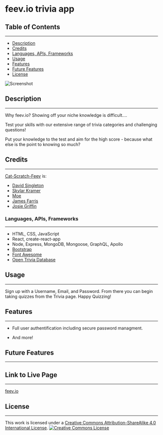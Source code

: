 # feev.io trivia app

## Table of Contents 
---
* [Description](#description)
* [Credits](#credits)
* [Languages, APIs, Frameworks](#languages-apis-frameworks)
* [Usage](#usage)
* [Features](#features)
* [Future Features](#future-features)
* [License](#license)

![Screenshot]()
  
## Description
---
Why feev.io? Showing off your niche knowledge is difficult....

Test your skills with our extensive range of trivia categories and challenging questions!

Put your knowledge to the test and aim for the high score - because what else is the point to knowing so much?

## Credits
---
[Cat-Scratch-Feev](https://github.com/Cat-Scratch-Feev) is:
- [David Singleton](https://github.com/dhs88103)
- [Skylar Kramer](https://github.com/XyrillaSC)
- [Moe](https://github.com/codere109)
- [James Farris](https://github.com/JamesxFarris)
- [Josie Griffin](https://github.com/josielynngriffin)


### Languages, APIs, Frameworks
---
- HTML, CSS, JavaScript
- React, create-react-app
- Node, Express, MongoDB, Mongoose, GraphQL, Apollo
- [Bootstrap](https://getbootstrap.com/)
- [Font Awesome](https://fontawesome.com/)
- [Open Trivia Database](https://opentdb.com/api_config.php)

## Usage
---
Sign up with a Username, Email, and Password. From there you can begin taking quizzes from the Trivia page. Happy Quizzing!

## Features
---
- Full user authentification including secure password managment.

- And more!

## Future Features
---


## Link to Live Page
---
[feev.io](https://feevio-9028928ec5ce.herokuapp.com/)

## License
---
This work is licensed under a [Creative Commons Attribution-ShareAlike 4.0 International License](http://creativecommons.org/licenses/by-sa/4.0/).
[![Creative Commons License](https://i.creativecommons.org/l/by-sa/4.0/88x31.png)](http://creativecommons.org/licenses/by-sa/4.0/)
